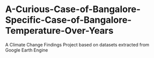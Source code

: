 # A-Curious-Case-of-Bangalore-Specific-Case-of-Bangalore-Temperature-Over-Years
A Climate Change Findings Project based on datasets extracted from Google Earth Engine
